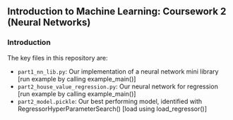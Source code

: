 ## Introduction to Machine Learning: Coursework 2 (Neural Networks)

### Introduction

The key files in this repository are:
- ``part1_nn_lib.py``: Our implementation of a neural network mini library [run example by calling example_main()]
- ``part2_house_value_regression.py``: Our neural network for regression [run example by calling example_main()]
- ``part2_model.pickle``: Our best performing model, identified with RegressorHyperParameterSearch() [load using load_regressor()]
